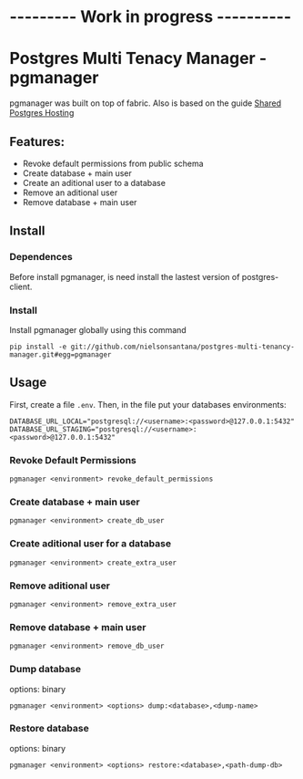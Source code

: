 # --------- Work in progress ----------

# Postgres Multi Tenacy Manager - pgmanager
pgmanager was built on top of fabric. Also is based on the guide [Shared Postgres Hosting](https://wiki.postgresql.org/wiki/Shared_Database_Hosting)

## Features:
* Revoke default permissions from public schema
* Create database + main user
* Create an aditional user to a database
* Remove an aditional user
* Remove database + main user

## Install

### Dependences
Before install pgmanager, is need install the lastest version of postgres-client.

### Install
Install pgmanager globally using this command

	pip install -e git://github.com/nielsonsantana/postgres-multi-tenancy-manager.git#egg=pgmanager

## Usage

First, create a file `.env`. Then, in the file put your databases environments:

	DATABASE_URL_LOCAL="postgresql://<username>:<password>@127.0.0.1:5432"
	DATABASE_URL_STAGING="postgresql://<username>:<password>@127.0.0.1:5432"


### Revoke Default Permissions

    pgmanager <environment> revoke_default_permissions

### Create database + main user

    pgmanager <environment> create_db_user
    
### Create aditional user for a database

    pgmanager <environment> create_extra_user

### Remove aditional user

    pgmanager <environment> remove_extra_user

### Remove database + main user

    pgmanager <environment> remove_db_user
    
### Dump database
options: binary

    pgmanager <environment> <options> dump:<database>,<dump-name>

### Restore database
options: binary

    pgmanager <environment> <options> restore:<database>,<path-dump-db>
